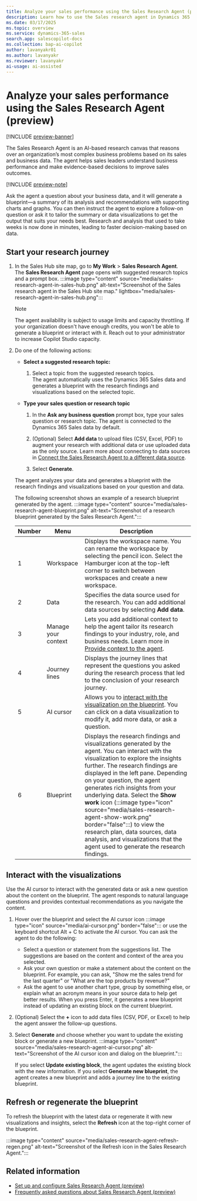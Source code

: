 ```yaml
---
title: Analyze your sales performance using the Sales Research Agent (preview)
description: Learn how to use the Sales research agent in Dynamics 365 Sales to analyze your sales performance and get insights quickly.
ms.date: 03/17/2025
ms.topic: overview
ms.service: dynamics-365-sales
search.app: salescopilot-docs
ms.collection: bap-ai-copilot
author: lavanyakr01
ms.author: lavanyakr
ms.reviewer: lavanyakr
ai-usage: ai-assisted
---
```


# Analyze your sales performance using the Sales Research Agent (preview)

[!INCLUDE [preview-banner](~/../shared-content/shared/preview-includes/preview-banner.md)]

The Sales Research Agent is an AI-based research canvas that reasons over an organization’s most complex business problems based on its sales and business data. The agent helps sales leaders understand business performance and make evidence-based decisions to improve sales outcomes.

[!INCLUDE [preview-note](~/../shared-content/shared/preview-includes/preview-note.md)]

Ask the agent a question about your business data, and it will generate a blueprint&mdash;a summary of its analysis and recommendations with supporting charts and graphs. You can then instruct the agent to explore a follow-on question or ask it to tailor the summary or data visualizations to get the output that suits your needs best. Research and analysis that used to take weeks is now done in minutes, leading to faster decision-making based on data.


## Start your research journey

1. In the Sales Hub site map, go to **My Work** > **Sales Research Agent**.  
   The **Sales Research Agent** page opens with suggested research topics and a prompt box.
   :::image type="content" source="media/sales-research-agent-in-sales-hub.png" alt-text="Screenshot of the Sales research agent in the Sales Hub site map." lightbox="media/sales-research-agent-in-sales-hub.png":::

    > [!NOTE]
    > The agent availability is subject to usage limits and capacity throttling. If your organization doesn't have enough credits, you won't be able to generate a blueprint or interact with it. Reach out to your administrator to increase Copilot Studio capacity.


1. Do one of the following actions:

   - **Select a suggested research topic:** 

       1. Select a topic from the suggested research topics.  
          The agent automatically uses the Dynamics 365 Sales data and generates a blueprint with the research findings and visualizations based on the selected topic.

   - **Type your sales question or research topic**
       1. In the **Ask any business question** prompt box, type your sales question or research topic. The agent is connected to the Dynamics 365 Sales data by default.
       
       1. (Optional) Select **Add data** to upload files (CSV, Excel, PDF) to augment your research with additional data or use uploaded data as the only source. Learn more about connecting to data sources in [Connect the Sales Research Agent to a different data source](sales-research-agent-connect-data.md).
       1. Select **Generate**.
   
    The agent analyzes your data and generates a blueprint with the research findings and visualizations based on your question and data. 

    The following screenshot shows an example of a research blueprint generated by the agent.
    :::image type="content" source="media/sales-research-agent-blueprint.png" alt-text="Screenshot of a research blueprint generated by the Sales Research Agent.":::

    |Number  |Menu  |Description  |
    |---------|---------|---------|
    |1     | Workspace         | Displays the workspace name. You can rename the workspace by selecting the pencil icon. Select the Hamburger icon at the top-left corner to switch between workspaces and create a new workspace. |
    |2     | Data | Specifies the data source used for the research. You can add additional data sources by selecting **Add data**. |
    |3     |  Manage your context       | Lets you add additional context to help the agent tailor its research findings to your industry, role, and business needs. Learn more in [Provide context to the agent](sales-research-agent-provide-context.md). |
    |4     |  Journey lines    | Displays the journey lines that represent the questions you asked during the research process that led to the conclusion of your research journey. |
    |5     |AI cursor | Allows you to [interact with the visualization on the blueprint](#interact-with-the-visualizations). You can click on a data visualization to modify it, add more data, or ask a question. |
    |6     | Blueprint         | Displays the research findings and visualizations generated by the agent. You can interact with the visualization to explore the insights further. The research findings are displayed in the left pane. Depending on your question, the agent generates rich insights from your underlying data. Select the **Show work** icon (:::image type="icon" source="media/sales-research-agent-show-work.png" border="false":::) to view the research plan, data sources, data analysis, and visualizations that the agent used to generate the research findings. |

## Interact with the visualizations

Use the AI cursor to interact with the generated data or ask a new question about the content on the blueprint. The agent responds to natural language questions and provides contextual recommendations as you navigate the content.

1. Hover over the blueprint and select the AI cursor icon :::image type="icon" source="media/ai-cursor.png" border="false"::: or use the keyboard shortcut Alt + C to activate the AI cursor. You can ask the agent to do the following:
    - Select a question or statement from the suggestions list. The suggestions are based on the content and context of the area you selected.
    - Ask your own question or make a statement about the content on the blueprint. For example, you can ask, "Show me the sales trend for the last quarter" or "What are the top products by revenue?"
    - Ask the agent to use another chart type, group by something else, or explain what an acronym means in your source data to help get better results. When you press Enter, it generates a new blueprint instead of updating an existing block on the current blueprint.

1. (Optional) Select the **+** icon to add data files (CSV, PDF, or Excel) to help the agent answer the follow-up questions.
1. Select **Generate** and choose whether you want to update the existing block or generate a new blueprint.
   :::image type="content" source="media/sales-research-agent-ai-cursor.png" alt-text="Screenshot of the AI cursor icon and dialog on the blueprint.":::

   If you select **Update existing block**, the agent updates the existing block with the new information. If you select **Generate new blueprint**, the agent creates a new blueprint and adds a journey line to the existing blueprint.

## Refresh or regenerate the blueprint

To refresh the blueprint with the latest data or regenerate it with new visualizations and insights, select the **Refresh** icon at the top-right corner of the blueprint.

:::image type="content" source="media/sales-research-agent-refresh-regen.png" alt-text="Screenshot of the Refresh icon in the Sales Research Agent.":::

## Related information

- [Set up and configure Sales Research Agent (preview)](configure-sales-research-agent.md)
- [Frequently asked questions about Sales Research Agent (preview)](faqs-sales-research-agent.md)